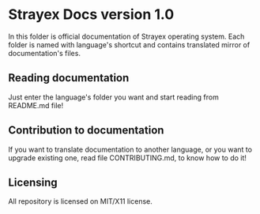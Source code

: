 # Strayex Docs version 1.0

In this folder is official documentation of Strayex operating system.
Each folder is named with language's shortcut and contains translated mirror of documentation's files.

## Reading documentation

Just enter the language's folder you want and start reading from README.md file!

## Contribution to documentation

If you want to translate documentation to another language, or you want to upgrade existing one,
read file CONTRIBUTING.md, to know how to do it!

## Licensing

All repository is licensed on MIT/X11 license.
